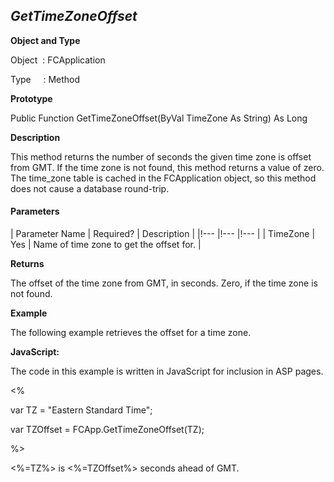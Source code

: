 _GetTimeZoneOffset_
-------------------

**Object and Type**

Object  : FCApplication

Type     : Method

**Prototype**

Public Function GetTimeZoneOffset(ByVal TimeZone As String) As Long

**Description**

This method returns the number of seconds the given time zone is offset from GMT. If the time zone is not found, this method returns a value of zero. The time_zone table is cached in the FCApplication object, so this method does not cause a database round-trip.

#### Parameters

| Parameter Name | Required? | Description |
|!--- |!--- |!--- |
| TimeZone | Yes | Name of time zone to get the offset for. |

**Returns**

The offset of the time zone from GMT, in seconds. Zero, if the time zone is not found.

**Example**

The following example retrieves the offset for a time zone.

**JavaScript:**

The code in this example is written in JavaScript for inclusion in ASP pages.

<%

var TZ = "Eastern Standard Time";

var TZOffset = FCApp.GetTimeZoneOffset(TZ);

%>

<%=TZ%> is <%=TZOffset%> seconds ahead of GMT.